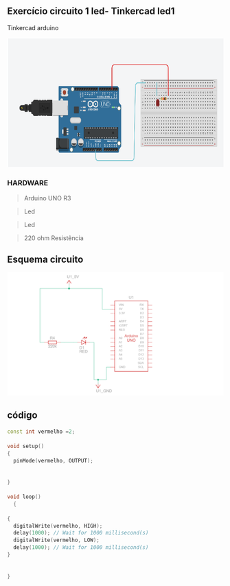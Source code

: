 ## Exercício circuito 1 led- Tinkercad led1



 Tinkercad arduino







 ![led1](img/led1.png)









### HARDWARE
> Arduino UNO R3

> Led

> Led

> 220 ohm  Resistência



## Esquema circuito

![led1](img/esq1led.png)










## código


```cpp
const int vermelho =2;

void setup()
{
  pinMode(vermelho, OUTPUT);
  
 
}

void loop()
  {
  
{
  digitalWrite(vermelho, HIGH);
  delay(1000); // Wait for 1000 millisecond(s)
  digitalWrite(vermelho, LOW);
  delay(1000); // Wait for 1000 millisecond(s)
}

    
}
